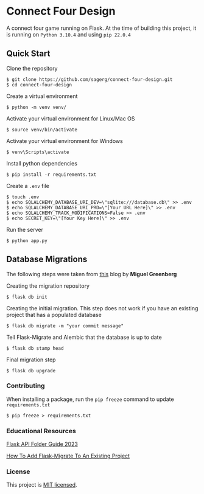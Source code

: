 # Connect Four Design

A connect four game running on Flask. At the time of building this project, it is running on `Python 3.10.4` and using `pip 22.0.4`

## Quick Start

Clone the repository

```
$ git clone https://github.com/sagerg/connect-four-design.git
$ cd connect-four-design
```

Create a virtual environment

```
$ python -m venv venv/
```

Activate your virtual environment for Linux/Mac OS

```
$ source venv/bin/activate
```

Activate your virtual environment for Windows

```
$ venv\Scripts\activate
```

Install python dependencies

```
$ pip install -r requirements.txt
```

Create a `.env` file

```
$ touch .env
$ echo SQLALCHEMY_DATABASE_URI_DEV=\"sqlite:///database.db\" >> .env
$ echo SQLALCHEMY_DATABASE_URI_PRD=\"[Your URL Here]\" >> .env
$ echo SQLALCHEMY_TRACK_MODIFICATIONS=False >> .env
$ echo SECRET_KEY=\"[Your Key Here]\" >> .env
```

Run the server

```
$ python app.py
```

## Database Migrations

The following steps were taken from [this](https://blog.miguelgrinberg.com/post/how-to-add-flask-migrate-to-an-existing-project) blog by **Miguel Greenberg**

Creating the migration repository

```
$ flask db init
```

Creating the initial migration. This step does not work if you have an existing project that has a populated database

```
$ flask db migrate -m "your commit message"
```

Tell Flask-Migrate and Alembic that the database is up to date

```
$ flask db stamp head
```

Final migration step

```
$ flask db upgrade
```

### Contributing

When installing a package, run the `pip freeze` command to update `requirements.txt`

```
$ pip freeze > requirements.txt
```

### Educational Resources

[Flask API Folder Guide 2023](https://github.com/AshleyAlexJacob/Flask-API-Folder-Guide-2023)

[How To Add Flask-Migrate To An Existing Project](https://blog.miguelgrinberg.com/post/how-to-add-flask-migrate-to-an-existing-project)

### License

This project is [MIT licensed](./LICENSE).
